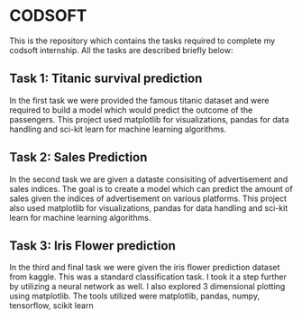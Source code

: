 # CODSOFT
This is the repository which contains the tasks required to complete my codsoft internship. All  the tasks are described briefly below:

## Task 1: Titanic survival prediction
In the first task we were provided the famous titanic dataset and were required to build a model which would predict the outcome of the passengers. This project used matplotlib for visualizations, pandas for data handling and sci-kit learn for machine learning algorithms.

## Task 2: Sales Prediction
In the second task we are given a dataste consisiting of advertisement and sales indices. The goal is to create a model which can predict the amount of sales given the indices of advertisement on various platforms. This project also used matplotlib for visualizations, pandas for data handling and sci-kit learn for machine learning algorithms.

## Task 3: Iris Flower prediction
In the third and final task we were given the iris flower prediction dataset from kaggle. This was a standard classification task. I took it a step further by utilizing a neural network as well. I also explored 3 dimensional plotting using matplotlib. The tools utilized were matplotlib, pandas, numpy, tensorflow, scikit learn
